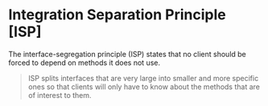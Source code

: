 # Integration Separation Principle [ISP]

The interface-segregation principle (ISP) states that no client should be forced to depend on methods it does not use.

> ISP splits interfaces that are very large into smaller and more specific ones so that clients will only have to know about the methods that are of interest to them.
